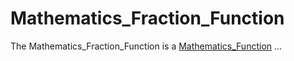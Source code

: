 # Mathematics_Fraction_Function

The Mathematics_Fraction_Function is a [Mathematics_Function](404.md) ... 